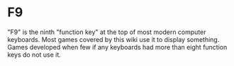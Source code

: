 # F9

"F9" is the ninth "function key" at the top of most modern computer keyboards. Most games covered by this wiki use it to display something. Games developed when few if any keyboards had more than eight function keys do not use it.